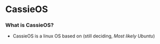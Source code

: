 # **CassieOS**

### **What is CassieOS?**
- CassieOS is a linux OS based on (still deciding, *Most likely Ubuntu*)
